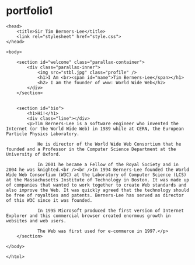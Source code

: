# portfolio1    <html>

    <head>
        <title>Sir Tim Berners-Lee</title>
        <link rel="stylesheet" href="style.css">
    </head>

    <body>

        <section id="welcome" class="parallax-container">
            <div class="parallax-inner">
                <img src="stbl.jpg" class="profile" />
                <h1>I Am <br><span id="name">Tim Berners-Lee</span></h1>
                <h2> I am the founder of www: World Wide Web</h2>
            </div>
        </section>


        <section id="bio">
            <h1>Hi!</h1>
            <div class="line"></div>
            <p>Tim Berners-Lee is a software engineer who invented the Internet (or the World Wide Web) in 1989 while at CERN, the European Particle Physics Laboratory.

                He is director of the World Wide Web Consortium that he founded and a Professor in the Computer Science Department at the University of Oxford.

                In 2001 he became a Fellow of the Royal Society and in 2004 he was knighted.<br /><br />In 1994 Berners-Lee founded the World Wide Web Consortium (W3C) at the Laboratory of Computer Science (LCS) at the Massachusetts Institute of Technology in Boston. It was made up of companies that wanted to work together to create Web standards and also improve the Web. It was quickly agreed that the technology should be free of royalties and patents. Berners-Lee has served as director of this W3C since it was founded.

                In 1995 Microsoft produced the first version of Internet Explorer and this commercial browser created enormous growth in websites and web users.

                The Web was first used for e-commerce in 1997.</p>
        </section>

    </body>

    </html>
